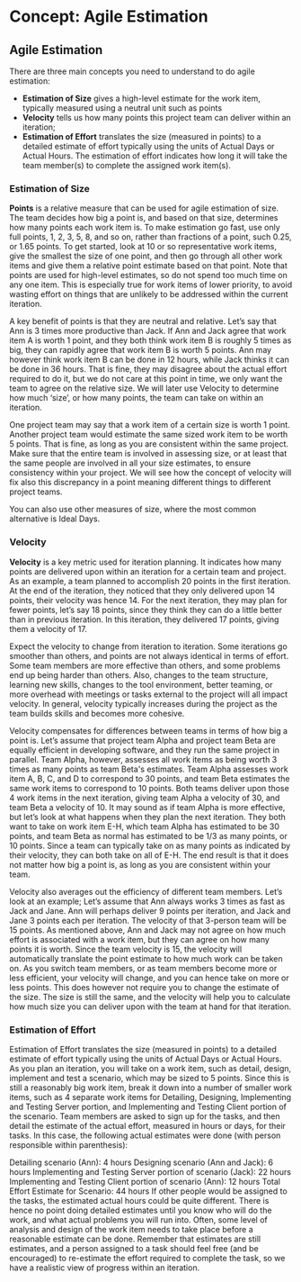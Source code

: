 # Concept: Agile Estimation

## Agile Estimation

There are three main concepts you need to understand to do agile estimation:

* **Estimation of Size** gives a high-level estimate for the work item, typically measured using a neutral unit such as points
* **Velocity** tells us how many points this project team can deliver within an iteration;
* **Estimation of Effort** translates the size (measured in points) to a detailed estimate of effort typically using the units of Actual Days or Actual Hours. The estimation of effort indicates how long it will take the team member(s) to complete the assigned work item(s).

### Estimation of Size

**Points** is a relative measure that can be used for agile estimation of size. The team decides how big a point is, and based on that size, determines how many points each work item is. To make estimation go fast, use only full points, 1, 2, 3, 5, 8, and so on, rather than fractions of a point, such 0.25, or 1.65 points. To get started, look at 10 or so representative work items, give the smallest the size of one point, and then go through all other work items and give them a relative point estimate based on that point. Note that points are used for high-level estimates, so do not spend too much time on any one item. This is especially true for work items of lower priority, to avoid wasting effort on things that are unlikely to be addressed within the current iteration.

A key benefit of points is that they are neutral and relative. Let’s say that Ann is 3 times more productive than Jack. If Ann and Jack agree that work item A is worth 1 point, and they both think work item B is roughly 5 times as big, they can rapidly agree that work item B is worth 5 points. Ann may however think work item B can be done in 12 hours, while Jack thinks it can be done in 36 hours. That is fine, they may disagree about the actual effort required to do it, but we do not care at this point in time, we only want the team to agree on the relative size. We will later use Velocity to determine how much ‘size’, or how many points, the team can take on within an iteration.

One project team may say that a work item of a certain size is worth 1 point. Another project team would estimate the same sized work item to be worth 5 points. That is fine, as long as you are consistent within the same project. Make sure that the entire team is involved in assessing size, or at least that the same people are involved in all your size estimates, to ensure consistency within your project. We will see how the concept of velocity will fix also this discrepancy in a point meaning different things to different project teams.

You can also use other measures of size, where the most common alternative is Ideal Days.

### Velocity

**Velocity** is a key metric used for iteration planning. It indicates how many points are delivered upon within an iteration for a certain team and project. As an example, a team planned to accomplish 20 points in the first iteration. At the end of the iteration, they noticed that they only delivered upon 14 points, their velocity was hence 14. For the next iteration, they may plan for fewer points, let’s say 18 points, since they think they can do a little better than in previous iteration. In this iteration, they delivered 17 points, giving them a velocity of 17.

Expect the velocity to change from iteration to iteration. Some iterations go smoother than others, and points are not always identical in terms of effort. Some team members are more effective than others, and some problems end up being harder than others. Also, changes to the team structure, learning new skills, changes to the tool environment, better teaming, or more overhead with meetings or tasks external to the project will all impact velocity. In general, velocity typically increases during the project as the team builds skills and becomes more cohesive.

Velocity compensates for differences between teams in terms of how big a point is. Let’s assume that project team Alpha and project team Beta are equally efficient in developing software, and they run the same project in parallel. Team Alpha, however, assesses all work items as being worth 3 times as many points as team Beta's estimates. Team Alpha assesses work item A, B, C, and D to correspond to 30 points, and team Beta estimates the same work items to correspond to 10 points. Both teams deliver upon those 4 work items in the next iteration, giving team Alpha a velocity of 30, and team Beta a velocity of 10. It may sound as if team Alpha is more effective, but let’s look at what happens when they plan the next iteration. They both want to take on work item E-H, which team Alpha has estimated to be 30 points, and team Beta as normal has estimated to be 1/3 as many points, or 10 points. Since a team can typically take on as many points as indicated by their velocity, they can both take on all of E-H. The end result is that it does not matter how big a point is, as long as you are consistent within your team.

Velocity also averages out the efficiency of different team members. Let’s look at an example; Let’s assume that Ann always works 3 times as fast as Jack and Jane. Ann will perhaps deliver 9 points per iteration, and Jack and Jane 3 points each per iteration. The velocity of that 3-person team will be 15 points. As mentioned above, Ann and Jack may not agree on how much effort is associated with a work item, but they can agree on how many points it is worth. Since the team velocity is 15, the velocity will automatically translate the point estimate to how much work can be taken on. As you switch team members, or as team members become more or less efficient, your velocity will change, and you can hence take on more or less points. This does however not require you to change the estimate of the size. The size is still the same, and the velocity will help you to calculate how much size you can deliver upon with the team at hand for that iteration.

### Estimation of Effort

Estimation of Effort translates the size (measured in points) to a detailed estimate of effort typically using the units of Actual Days or Actual Hours. As you plan an iteration, you will take on a work item, such as detail, design, implement and test a scenario, which may be sized to 5 points. Since this is still a reasonably big work item, break it down into a number of smaller work items, such as 4 separate work items for Detailing, Designing, Implementing and Testing Server portion, and Implementing and Testing Client portion of the scenario. Team members are asked to sign up for the tasks, and then detail the estimate of the actual effort, measured in hours or days, for their tasks. In this case, the following actual estimates were done (with person responsible within parenthesis):

Detailing scenario (Ann): 4 hours
Designing scenario (Ann and Jack):  6 hours
Implementing and Testing Server portion of scenario (Jack): 22 hours
Implementing and Testing Client portion of scenario (Ann): 12 hours
Total Effort Estimate for Scenario: 44 hours
If other people would be assigned to the tasks, the estimated actual hours could be quite different. There is hence no point doing detailed estimates until you know who will do the work, and what actual problems you will run into. Often, some level of analysis and design of the work item needs to take place before a reasonable estimate can be done. Remember that estimates are still estimates, and a person assigned to a task should feel free (and be encouraged) to re-estimate the effort required to complete the task, so we have a realistic view of progress within an iteration.
